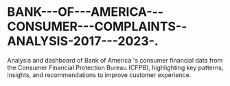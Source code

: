 # BANK---OF---AMERICA---CONSUMER---COMPLAINTS--ANALYSIS-2017---2023-.
Analysis and dashboard of Bank of America 's consumer financial data from the Consumer Financial Protection Bureau (CFPB), highlighting key patterns, insights, and recommendations to improve customer experience. 
